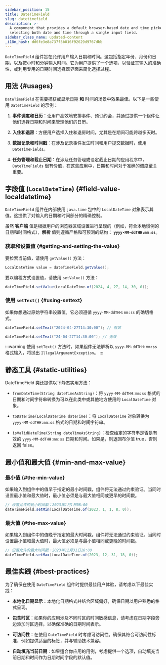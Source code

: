```yaml
---
sidebar_position: 15
title: DateTimeField
slug: datetimefield
description: >-
  A component that provides a default browser-based date and time picker for
  selecting both date and time through a single input field.
sidebar_class_name: updated-content
_i18n_hash: dd6fe3e8a737f5b016f92629d9767dbb
---
```

<DocChip chip='shadow' />
<DocChip chip='name' label="dwc-field" />
<DocChip chip='since' label='23.02' />
<JavadocLink type="foundation" location="com/webforj/component/field/DateTimeField" top='true'/>

<ParentLink parent="Field" />

`DateTimeField` 组件旨在允许用户输入日期和时间。这包括指定年份、月份和日期，以及按小时和分钟输入时间。它为用户提供了一个选项，以验证其输入的准确性，或利用专用的日期时间选择器界面来简化选择过程。

<ComponentDemo 
path='/webforj/datetimefield?' 
javaE='https://raw.githubusercontent.com/webforj/webforj-documentation/refs/heads/main/src/main/java/com/webforj/samples/views/fields/datetimefield/DateTimeFieldView.java'
/>

## 用法 {#usages}

`DateTimeField` 在需要捕获或显示日期 **和** 时间的场景中效果最佳。以下是一些使用 `DateTimeField` 的示例：

1. **事件调度和日历**：让用户高效地安排事件、预订约会，并通过提供一个组件让他们选择日期和时间来管理他们的日历。
<!-- vale off -->
2. **入住和退房**：方便用户选择入住和退房时间，尤其是在期间可能跨越多天时。
<!-- vale on -->
3. **数据记录和时间戳**：在涉及记录事件发生时间和用户提交数据时，使用 `DateTimeFields`。

4. **任务管理和截止日期**：在涉及任务管理或设定截止日期的应用程序中，`DateTimeFields` 很有价值，在这些应用中，日期和时间对于准确的调度至关重要。

## 字段值 (`LocalDateTime`) {#field-value-localdatetime}

`DateTimeField` 组件在内部使用 `java.time` 包中的 `LocalDateTime` 对象表示其值。这提供了对输入的日期和时间部分的精确控制。

虽然 **客户端** 值是根据用户的浏览器区域设置进行呈现的（例如，符合本地惯例的日期和时间格式），**解析** 值则遵循严格和可预测的结构： **`yyyy-MM-ddTHH:mm:ss`**。

### 获取和设置值 {#getting-and-setting-the-value}

要检索当前值，请使用 `getValue()` 方法：

```java
LocalDateTime value = dateTimeField.getValue();
```

要以编程方式设置值，请使用 `setValue()` 方法：

```java
dateTimeField.setValue(LocalDateTime.of(2024, 4, 27, 14, 30, 0));
```

### 使用 `setText()` {#using-settext}

如果你想通过原始字符串设置值，它必须遵循 `yyyy-MM-ddTHH:mm:ss` 的确切格式。

```java
dateTimeField.setText("2024-04-27T14:30:00"); // 有效

dateTimeField.setText("24-04-27T14:30:00"); // 无效
```

:::warning
 使用 `setText()` 方法时，如果组件无法解析以 `yyyy-MM-ddTHH:mm:ss` 格式输入，将抛出 `IllegalArgumentException`。
:::

## 静态工具 {#static-utilities}

DateTimeField 类还提供以下静态实用方法：

- `fromDateTime(String dateTimeAsString)`：将 `yyyy-MM-ddTHH:mm:ss` 格式的日期和时间字符串转换为可以在此类中或其他地方使用的 `LocalDateTime` 对象。

- `toDateTime(LocalDateTime dateTime)`：将 `LocalDateTime` 对象转换为 `yyyy-MM-ddTHH:mm:ss` 格式的日期和时间字符串。

- `isValidDateTime(String dateTimeAsString)`：检查给定的字符串是否是有效的 `yyyy-MM-ddTHH:mm:ss` 日期和时间。如果是，则返回布尔值 true，否则返回 false。

## 最小值和最大值 {#min-and-max-value}

### 最小值 {#the-min-value}

如果输入到组件中的值早于指定的最小时间戳，组件将无法通过约束验证。当同时设置最小值和最大值时，最小值必须是与最大值相同或更早的时间戳。

```java
// 设置允许的最小时间戳：2023年1月1日08:00
dateTimeField.setMin(LocalDateTime.of(2023, 1, 1, 8, 0));
```

### 最大值 {#the-max-value}

如果输入到组件中的值晚于指定的最大时间戳，组件将无法通过约束验证。当同时设置最小值和最大值时，最大值必须是与最小值相同或更晚的时间戳。

```java
// 设置允许的最大时间戳：2023年12月31日18:00
dateTimeField.setMax(LocalDateTime.of(2023, 12, 31, 18, 0));
```

## 最佳实践 {#best-practices}

为了确保在使用 `DateTimeField` 组件时提供最佳用户体验，请考虑以下最佳实践：

- **本地化日期显示**：本地化日期格式并结合区域偏好，确保日期以用户熟悉的格式呈现。

- **包含时区**：如果你的应用涉及不同时区的时间敏感信息，请考虑在日期字段旁边添加时区选择，以确保准确的日期时间表示。

- **可访问性**：在使用 `DateTimeField` 时考虑可访问性。确保其符合可访问性标准，例如提供适当的标签，并与辅助技术兼容。

- **自动填充当前日期**：如果适合你应用的用例，考虑提供一个选项，自动填充当前日期和时间作为日期时间字段的默认值。
